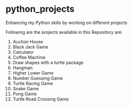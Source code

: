 # python_projects
Enhancing my Python skills by working on different projects

Following are the projects available in this Repository are:
1. Auction House
2. Black Jack Game
3. Calculator
4. Coffee Machine
5. Draw shapes with a turtle package
6. Hangman
7. Higher Lower Game
8. Number Guessing Game
9. Turtle Racing Game
10. Snake Game
11. Pong Game
12. Turtle Road Crossing Game
